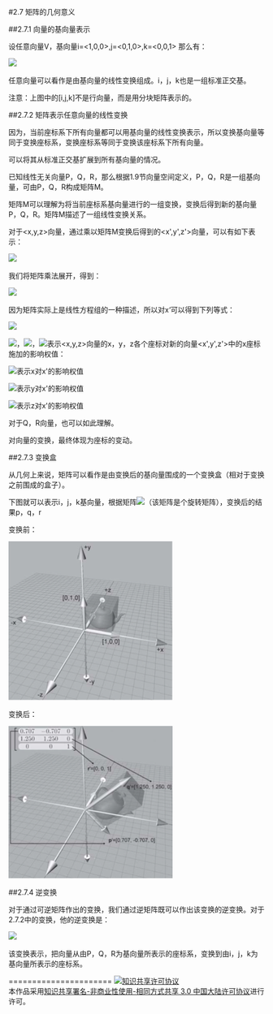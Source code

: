#2.7 矩阵的几何意义

##2.7.1 向量的基向量表示

设任意向量V，基向量i=\<1,0,0\>,j=\<0,1,0\>,k=\<0,0,1\>
那么有：

<img src="http://latex.codecogs.com/gif.latex?\begin{array}{l}
V = \left[ {\begin{array}{*{20}{c}}
x\\
y\\
z
\end{array}} \right] = \left[ {\begin{array}{*{20}{c}}
1&0&0\\
0&1&0\\
0&0&1
\end{array}} \right]\left[ {\begin{array}{*{20}{c}}
x\\
y\\
z
\end{array}} \right]\\
 = \left[ {\begin{array}{*{20}{c}}
{{i_x}}&{{j_x}}&{{k_x}}\\
{{i_y}}&{{j_y}}&{{k_y}}\\
{{i_z}}&{{j_y}}&{{k_y}}
\end{array}} \right]\left[ {\begin{array}{*{20}{c}}
x\\
y\\
z
\end{array}} \right] = \left[ {\begin{array}{*{20}{c}}
i&j&k
\end{array}} \right]\left[ {\begin{array}{*{20}{c}}
x\\
y\\
z
\end{array}} \right]
\end{array}">

任意向量可以看作是由基向量的线性变换组成。i，j，k也是一组标准正交基。

注意：上图中的[i,j,k]不是行向量，而是用分块矩阵表示的。

##2.7.2 矩阵表示任意向量的线性变换

因为，当前座标系下所有向量都可以用基向量的线性变换表示，所以变换基向量等同于变换座标系，变换座标系等同于变换该座标系下所有向量。

可以将其从标准正交基扩展到所有基向量的情况。

已知线性无关向量P，Q，R，那么根据1.9节向量空间定义，P，Q，R是一组基向量，可由P，Q，R构成矩阵M。

矩阵M可以理解为将当前座标系基向量进行的一组变换，变换后得到新的基向量P，Q，R。矩阵M描述了一组线性变换关系。

对于<x,y,z>向量，通过乘以矩阵M变换后得到的<x',y',z'>向量，可以有如下表示：

<img src="http://latex.codecogs.com/gif.latex?\begin{array}{l}
\left[ {\begin{array}{*{20}{c}}
{x'}\\
{y'}\\
{z'}
\end{array}} \right] = \left[ {\begin{array}{*{20}{c}}
{{p_x}}&{{q_x}}&{{r_x}}\\
{{p_y}}&{{q_y}}&{{r_y}}\\
{{p_z}}&{{q_z}}&{{r_z}}
\end{array}} \right]\left[ {\begin{array}{*{20}{c}}
{{i_x}}&{{j_x}}&{{k_x}}\\
{{i_y}}&{{j_y}}&{{k_y}}\\
{{i_z}}&{{j_y}}&{{k_y}}
\end{array}} \right]\left[ {\begin{array}{*{20}{c}}
x\\
y\\
z
\end{array}} \right]\\
 = \left[ {\begin{array}{*{20}{c}}
{{p_x}}&{{q_x}}&{{r_x}}\\
{{p_y}}&{{q_y}}&{{r_y}}\\
{{p_z}}&{{q_z}}&{{r_z}}
\end{array}} \right]\left[ {\begin{array}{*{20}{c}}
x\\
y\\
z
\end{array}} \right]
\end{array}">

我们将矩阵乘法展开，得到：

<img src="http://latex.codecogs.com/gif.latex?\left[ {\begin{array}{*{20}{c}}
{x'}\\
{y'}\\
{z'}
\end{array}} \right] = \left[ {\begin{array}{*{20}{c}}
{{p_x}}&{{q_x}}&{{r_x}}\\
{{p_y}}&{{q_y}}&{{r_y}}\\
{{p_z}}&{{q_z}}&{{r_z}}
\end{array}} \right]\left[ {\begin{array}{*{20}{c}}
x\\
y\\
z
\end{array}} \right] = \left[ {\begin{array}{*{20}{c}}
{{p_x}x + {q_x}y + {r_x}z}\\
{{p_y}x + {q_y}y + {r_y}z}\\
{{p_z}x + {q_z}y + {r_z}z}
\end{array}} \right]">

因为矩阵实际上是线性方程组的一种描述，所以对x‘可以得到下列等式：

<img src="http://latex.codecogs.com/gif.latex?x' = {p_x}x + {q_x}y + {r_x}z">

<img src="http://latex.codecogs.com/gif.latex?p_x">，<img src="http://latex.codecogs.com/gif.latex?q_x">，<img src="http://latex.codecogs.com/gif.latex?r_x">表示<x,y,z>向量的x，y，z各个座标对新的向量<x',y',z'>中的x座标施加的影响权值：

<img src="http://latex.codecogs.com/gif.latex?p_x">表示x对x'的影响权值

<img src="http://latex.codecogs.com/gif.latex?q_x">表示y对x'的影响权值

<img src="http://latex.codecogs.com/gif.latex?r_x">表示z对x'的影响权值

对于Q，R向量，也可以如此理解。

对向量的变换，最终体现为座标的变动。

##2.7.3 变换盒

从几何上来说，矩阵可以看作是由变换后的基向量围成的一个变换盒（相对于变换之前围成的盒子）。

下图就可以表示i，j，k基向量，根据矩阵<img src="http://latex.codecogs.com/gif.latex?\left[ {\begin{array}{*{20}{c}}
  {0.707}&{ - 0.707}&0 \\
  {1.250}&{1.250}&0 \\
  0&0&1
\end{array}} \right]">（该矩阵是个旋转矩阵），变换后的结果p，q，r

变换前：

![替代文本](_resources/2-7-1.png "2-7-1.png")

变换后：

![替代文本](_resources/2-7-2.png "2-7-2.png")

##2.7.4 逆变换

对于通过可逆矩阵作出的变换，我们通过逆矩阵既可以作出该变换的逆变换。对于2.7.2中的变换，他的逆变换是：

<img src="http://latex.codecogs.com/gif.latex?\left[ {\begin{array}{*{20}{c}}
x\\
y\\
z
\end{array}} \right] = {\left[ {\begin{array}{*{20}{c}}
{{p_x}}&{{q_x}}&{{r_x}}\\
{{p_y}}&{{q_y}}&{{r_y}}\\
{{p_z}}&{{q_z}}&{{r_z}}
\end{array}} \right]^{ - 1}}\left[ {\begin{array}{*{20}{c}}
{x'}\\
{y'}\\
{z'}
\end{array}} \right]">

该变换表示，把向量从由P，Q，R为基向量所表示的座标系，变换到由i，j，k为基向量所表示的座标系。

======================
<a rel="license" href="http://creativecommons.org/licenses/by-nc-sa/3.0/cn/"><img alt="知识共享许可协议" style="border-width:0" src="https://i.creativecommons.org/l/by-nc-sa/3.0/cn/88x31.png" /></a><br />本作品采用<a rel="license" href="http://creativecommons.org/licenses/by-nc-sa/3.0/cn/">知识共享署名-非商业性使用-相同方式共享 3.0 中国大陆许可协议</a>进行许可。
